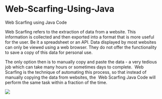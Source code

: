 # Web-Scarfing-Using-Java
Web Scarfing using Java Code

Web Scarfing refers to the extraction of data from a website. This information is collected and then exported into a format that is more useful for the user. Be it a spreadsheet or an API.
Data displayed by most websites can only be viewed using a web browser. They do not offer the functionality to save a copy of this data for personal use. 

The only option then is to manually copy and paste the data - a very tedious job which can take many hours or sometimes days to complete.  
Web Scarfing is the technique of automating this process, so that instead of manually copying the data from websites, the  Web Scarfing Java Code will perform the same task 
within a fraction of the time.


![](https://github.com/Yashzyash/Web-Scarfing-Using-Java/blob/master/imgs/webscarfed_from_imdb.png)
